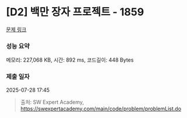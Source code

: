 # [D2] 백만 장자 프로젝트 - 1859 

[문제 링크](https://swexpertacademy.com/main/code/problem/problemDetail.do?contestProbId=AV5LrsUaDxcDFAXc) 

### 성능 요약

메모리: 227,068 KB, 시간: 892 ms, 코드길이: 448 Bytes

### 제출 일자

2025-07-28 17:45



> 출처: SW Expert Academy, https://swexpertacademy.com/main/code/problem/problemList.do